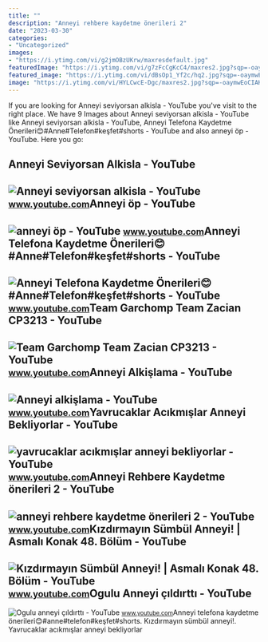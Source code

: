 ```yaml
---
title: ""
description: "Anneyi rehbere kaydetme önerileri 2"
date: "2023-03-30"
categories:
- "Uncategorized"
images:
- "https://i.ytimg.com/vi/g2jmOBzUKrw/maxresdefault.jpg"
featuredImage: "https://i.ytimg.com/vi/g7zFcCgKcC4/maxres2.jpg?sqp=-oaymwEoCIAKENAF8quKqQMcGADwAQH4AYwCgALgA4oCDAgAEAEYTCBXKGUwDw==&amp;rs=AOn4CLDv8M2viWwgq0_INJF-XYahKymi6A"
featured_image: "https://i.ytimg.com/vi/dBsOp1_Yf2c/hq2.jpg?sqp=-oaymwEoCOADEOgC8quKqQMcGADwAQH4Ad4DgALgA4oCDAgAEAEYZSBUKFAwDw==&amp;rs=AOn4CLBAD38v2VsUSGY9QL2OMwnJa2NP6g"
image: "https://i.ytimg.com/vi/HYLCwcE-Dgc/maxres2.jpg?sqp=-oaymwEoCIAKENAF8quKqQMcGADwAQH4AYwCgALgA4oCDAgAEAEYRSBHKGUwDw==&amp;rs=AOn4CLC_ulBvmvqa2cf2uT56Qfk3FCYaDA"
---
```


If you are looking for Anneyi seviyorsan alkisla - YouTube you've visit to the right place. We have 9 Images about Anneyi seviyorsan alkisla - YouTube like Anneyi seviyorsan alkisla - YouTube, Anneyi Telefona Kaydetme Önerileri😊#Anne#Telefon#keşfet#shorts - YouTube and also anneyi öp - YouTube. Here you go:

Anneyi Seviyorsan Alkisla - YouTube
-----------------------------------

 ![Anneyi seviyorsan alkisla - YouTube](https://i.ytimg.com/vi/p_d8FxxOd7g/maxresdefault.jpg?sqp=-oaymwEmCIAKENAF8quKqQMa8AEB-AHUBoAC4AOKAgwIABABGGUgVihLMA8=&rs=AOn4CLDnvqjy7CsTBCqSmqaO0-B17wnOHA) <small>www.youtube.com</small>Anneyi öp - YouTube
-------------------

 ![anneyi öp - YouTube](https://i.ytimg.com/vi/h_cx2Wr18d8/hq2.jpg?sqp=-oaymwEoCOADEOgC8quKqQMcGADwAQH4AZQDgALQBYoCDAgAEAEYZSBZKFUwDw==&rs=AOn4CLCFQyzr2jr0djtKJ7g3o32dI3d7hQ) <small>www.youtube.com</small>Anneyi Telefona Kaydetme Önerileri😊#Anne#Telefon#keşfet#shorts - YouTube
------------------------------------------------------------------------

 ![Anneyi Telefona Kaydetme Önerileri😊#Anne#Telefon#keşfet#shorts - YouTube](https://i.ytimg.com/vi/U7L64Fqru_Q/maxres2.jpg?sqp=-oaymwEoCIAKENAF8quKqQMcGADwAQH4Ac4FgAKACooCDAgAEAEYZSBlKGUwDw==&rs=AOn4CLAUnFtPFi8MnhGltNlOxj-0jht6-g) <small>www.youtube.com</small>Team Garchomp Team Zacian CP3213 - YouTube
------------------------------------------

 ![Team Garchomp Team Zacian CP3213 - YouTube](https://i.ytimg.com/vi/HYLCwcE-Dgc/maxres2.jpg?sqp=-oaymwEoCIAKENAF8quKqQMcGADwAQH4AYwCgALgA4oCDAgAEAEYRSBHKGUwDw==&rs=AOn4CLC_ulBvmvqa2cf2uT56Qfk3FCYaDA) <small>www.youtube.com</small>Anneyi Alkişlama - YouTube
--------------------------

 ![Anneyi alkişlama - YouTube](https://i.ytimg.com/vi/dBsOp1_Yf2c/hq2.jpg?sqp=-oaymwEoCOADEOgC8quKqQMcGADwAQH4Ad4DgALgA4oCDAgAEAEYZSBUKFAwDw==&rs=AOn4CLBAD38v2VsUSGY9QL2OMwnJa2NP6g) <small>www.youtube.com</small>Yavrucaklar Acıkmışlar Anneyi Bekliyorlar - YouTube
---------------------------------------------------

 ![yavrucaklar acıkmışlar anneyi bekliyorlar - YouTube](https://i.ytimg.com/vi/pmXfLfS9kkk/maxres2.jpg?sqp=-oaymwEoCIAKENAF8quKqQMcGADwAQH4Ac4FgAKACooCDAgAEAEYWSBlKDUwDw==&rs=AOn4CLBNfb3G38Kv81MROnwApSzWAkLHKQ) <small>www.youtube.com</small>Anneyi Rehbere Kaydetme önerileri 2 - YouTube
---------------------------------------------

 ![anneyi rehbere kaydetme önerileri 2 - YouTube](https://i.ytimg.com/vi/Xy1T2jIyEaM/maxres2.jpg?sqp=-oaymwEoCIAKENAF8quKqQMcGADwAQH4AfAEgAKACooCDAgAEAEYfyBGKCYwDw==&rs=AOn4CLD202u7T45GfRhsEmoxoBnwAb0z7g) <small>www.youtube.com</small>Kızdırmayın Sümbül Anneyi! | Asmalı Konak 48. Bölüm - YouTube
-------------------------------------------------------------

 ![Kızdırmayın Sümbül Anneyi! | Asmalı Konak 48. Bölüm - YouTube](https://i.ytimg.com/vi/g2jmOBzUKrw/maxresdefault.jpg) <small>www.youtube.com</small>Ogulu Anneyi çıldırttı - YouTube
--------------------------------

 ![Ogulu anneyi çıldırttı - YouTube](https://i.ytimg.com/vi/g7zFcCgKcC4/maxres2.jpg?sqp=-oaymwEoCIAKENAF8quKqQMcGADwAQH4AYwCgALgA4oCDAgAEAEYTCBXKGUwDw==&rs=AOn4CLDv8M2viWwgq0_INJF-XYahKymi6A) <small>www.youtube.com</small>Anneyi telefona kaydetme önerileri😊#anne#telefon#keşfet#shorts. Kızdırmayın sümbül anneyi!. Yavrucaklar acıkmışlar anneyi bekliyorlar
